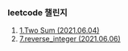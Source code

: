 ### leetcode 챌린지

1. [1.Two Sum (2021.06.04)](https://leetcode.com/problems/two-sum/)
2. [7.reverse_integer (2021.06.06)](https://leetcode.com/problems/reverse-integer/)